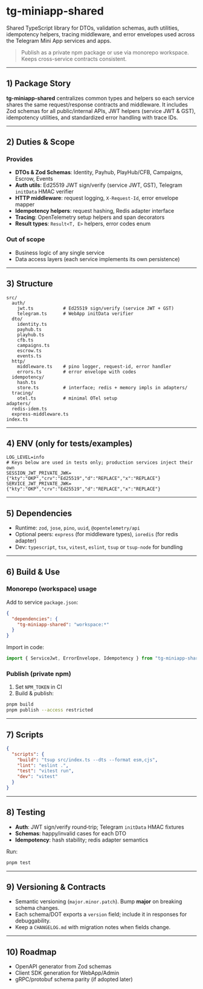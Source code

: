 # tg-miniapp-shared

Shared TypeScript library for DTOs, validation schemas, auth utilities, idempotency helpers, tracing middleware, and error envelopes used across the Telegram Mini App services and apps.

> Publish as a private npm package or use via monorepo workspace. Keeps cross-service contracts consistent.

---

## 1) Package Story

**tg-miniapp-shared** centralizes common types and helpers so each service shares the same request/response contracts and middleware. It includes Zod schemas for all public/internal APIs, JWT helpers (service JWT & GST), idempotency utilities, and standardized error handling with trace IDs.

---

## 2) Duties & Scope

### Provides

* **DTOs & Zod Schemas**: Identity, Payhub, PlayHub/CFB, Campaigns, Escrow, Events
* **Auth utils**: Ed25519 JWT sign/verify (service JWT, GST), Telegram `initData` HMAC verifier
* **HTTP middleware**: request logging, `X-Request-Id`, error envelope mapper
* **Idempotency helpers**: request hashing, Redis adapter interface
* **Tracing**: OpenTelemetry setup helpers and span decorators
* **Result types**: `Result<T, E>` helpers, error codes enum

### Out of scope

* Business logic of any single service
* Data access layers (each service implements its own persistence)

---

## 3) Structure

```
src/
  auth/
    jwt.ts           # Ed25519 sign/verify (service JWT + GST)
    telegram.ts      # WebApp initData verifier
  dto/
    identity.ts
    payhub.ts
    playhub.ts
    cfb.ts
    campaigns.ts
    escrow.ts
    events.ts
  http/
    middleware.ts    # pino logger, request-id, error handler
    errors.ts        # error envelope with codes
  idempotency/
    hash.ts
    store.ts         # interface; redis + memory impls in adapters/
  tracing/
    otel.ts          # minimal OTel setup
adapters/
  redis-idem.ts
  express-middleware.ts
index.ts
```

---

## 4) ENV (only for tests/examples)

```dotenv
LOG_LEVEL=info
# Keys below are used in tests only; production services inject their own
SESSION_JWT_PRIVATE_JWK={"kty":"OKP","crv":"Ed25519","d":"REPLACE","x":"REPLACE"}
SERVICE_JWT_PRIVATE_JWK={"kty":"OKP","crv":"Ed25519","d":"REPLACE","x":"REPLACE"}
```

---

## 5) Dependencies

* Runtime: `zod`, `jose`, `pino`, `uuid`, `@opentelemetry/api`
* Optional peers: `express` (for middleware types), `ioredis` (for redis adapter)
* Dev: `typescript`, `tsx`, `vitest`, `eslint`, `tsup` or `tsup-node` for bundling

---

## 6) Build & Use

### Monorepo (workspace) usage

Add to service `package.json`:

```json
{
  "dependencies": {
    "tg-miniapp-shared": "workspace:*"
  }
}
```

Import in code:

```ts
import { ServiceJwt, ErrorEnvelope, Idempotency } from "tg-miniapp-shared";
```

### Publish (private npm)

1. Set `NPM_TOKEN` in CI
2. Build & publish:

```bash
pnpm build
pnpm publish --access restricted
```

---

## 7) Scripts

```json
{
  "scripts": {
    "build": "tsup src/index.ts --dts --format esm,cjs",
    "lint": "eslint .",
    "test": "vitest run",
    "dev": "vitest"
  }
}
```

---

## 8) Testing

* **Auth**: JWT sign/verify round‑trip; Telegram `initData` HMAC fixtures
* **Schemas**: happy/invalid cases for each DTO
* **Idempotency**: hash stability; redis adapter semantics

Run:

```bash
pnpm test
```

---

## 9) Versioning & Contracts

* Semantic versioning (`major.minor.patch`). Bump **major** on breaking schema changes.
* Each schema/DOT exports a `version` field; include it in responses for debuggability.
* Keep a `CHANGELOG.md` with migration notes when fields change.

---

## 10) Roadmap

* OpenAPI generator from Zod schemas
* Client SDK generation for WebApp/Admin
* gRPC/protobuf schema parity (if adopted later)
